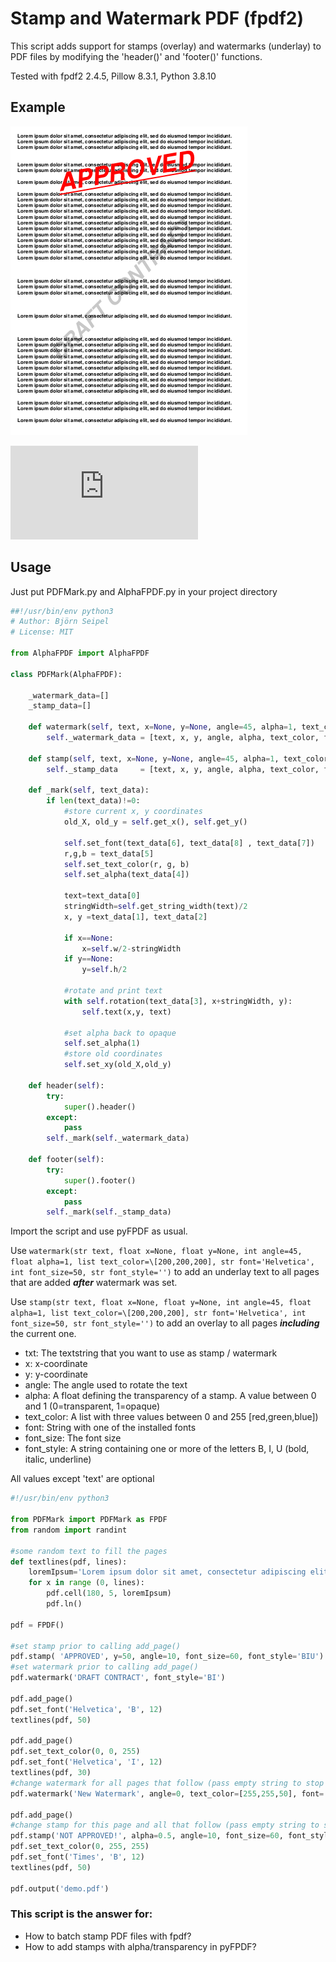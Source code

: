 # Stamp and Watermark PDF (fpdf2)
This script adds support for stamps (overlay) and watermarks (underlay) to PDF files by modifying the 'header()' and 'footer()' functions. 

Tested with fpdf2 2.4.5, Pillow 8.3.1, Python 3.8.10

## Example

![Mass stamping or watermarking PDF files](https://raw.githubusercontent.com/digidigital/Extensions-and-Scripts-for-pyFPDF-fpdf2/main/stamp_and_watermark/stamp_and_watermark.png)

![PDF File](https://github.com/digidigital/Extensions-and-Scripts-for-pyFPDF-fpdf2/raw/main/stamp_and_watermark/demo.pdf)

## Usage

Just put PDFMark.py and AlphaFPDF.py in your project directory

```python
##!/usr/bin/env python3
# Author: Björn Seipel
# License: MIT

from AlphaFPDF import AlphaFPDF

class PDFMark(AlphaFPDF):

    _watermark_data=[]
    _stamp_data=[]

    def watermark(self, text, x=None, y=None, angle=45, alpha=1, text_color=[200,200,200], font='Helvetica', font_size=50, font_style=''):        
        self._watermark_data = [text, x, y, angle, alpha, text_color, font, font_size, font_style]

    def stamp(self, text, x=None, y=None, angle=45, alpha=1, text_color=[255,0,0], font='Helvetica', font_size=50, font_style=''):
        self._stamp_data     = [text, x, y, angle, alpha, text_color, font, font_size, font_style]
    
    def _mark(self, text_data):
        if len(text_data)!=0:
            #store current x, y coordinates
            old_X, old_y = self.get_x(), self.get_y()
            
            self.set_font(text_data[6], text_data[8] , text_data[7])
            r,g,b = text_data[5]
            self.set_text_color(r, g, b)
            self.set_alpha(text_data[4])
            
            text=text_data[0]
            stringWidth=self.get_string_width(text)/2
            x, y =text_data[1], text_data[2] 
            
            if x==None:
                x=self.w/2-stringWidth
            if y==None:
                y=self.h/2
            
            #rotate and print text
            with self.rotation(text_data[3], x+stringWidth, y):
                self.text(x,y, text)                                 
            
            #set alpha back to opaque
            self.set_alpha(1)
            #store old coordinates
            self.set_xy(old_X,old_y)
            
    def header(self):
        try: 
            super().header()
        except:
            pass
        self._mark(self._watermark_data)

    def footer(self):
        try: 
            super().footer()
        except:
            pass
        self._mark(self._stamp_data)
```

Import the script and use pyFPDF as usual.

Use
`watermark(str text, float x=None, float y=None, int angle=45, float alpha=1, list text_color=\[200,200,200], str font='Helvetica', int font_size=50, str font_style='')`
to add an underlay text to all pages that are added ***after*** watermark was set.

Use
`stamp(str text, float x=None, float y=None, int angle=45, float alpha=1, list text_color=\[200,200,200], str font='Helvetica', int font_size=50, str font_style='')`
to add an overlay to all pages ***including*** the current one.

* txt: The textstring that you want to use as stamp / watermark
* x: x-coordinate
* y: y-coordinate
* angle: The angle used to rotate the text
* alpha: A float defining the transparency of a stamp. A value between 0 and 1 (0=transparent, 1=opaque) 
* text_color: A list with three values between 0 and 255 \[red,green,blue])
* font: String with one of the installed fonts
* font_size: The font size
* font_style: A string containing one or more of the letters B, I, U (bold, italic, underline)  

All values except 'text' are optional

```python
#!/usr/bin/env python3

from PDFMark import PDFMark as FPDF 
from random import randint

#some random text to fill the pages 
def textlines(pdf, lines):
    loremIpsum='Lorem ipsum dolor sit amet, consectetur adipiscing elit, sed do eiusmod tempor incididunt.'
    for x in range (0, lines):
        pdf.cell(180, 5, loremIpsum)
        pdf.ln() 

pdf = FPDF()

#set stamp prior to calling add_page()
pdf.stamp( 'APPROVED', y=50, angle=10, font_size=60, font_style='BIU')
#set watermark prior to calling add_page()
pdf.watermark('DRAFT CONTRACT', font_style='BI')

pdf.add_page()
pdf.set_font('Helvetica', 'B', 12)
textlines(pdf, 50)

pdf.add_page()
pdf.set_text_color(0, 0, 255)
pdf.set_font('Helvetica', 'I', 12)
textlines(pdf, 30)
#change watermark for all pages that follow (pass empty string to stop printing watermarks)  
pdf.watermark('New Watermark', angle=0, text_color=[255,255,50], font='Courier', font_style='BI')

pdf.add_page()
#change stamp for this page and all that follow (pass empty string to stop printing stamps)
pdf.stamp('NOT APPROVED!', alpha=0.5, angle=10, font_size=60, font_style='BIU')
pdf.set_text_color(0, 255, 255)
pdf.set_font('Times', 'B', 12)
textlines(pdf, 50)

pdf.output('demo.pdf')
```

### This script is the answer for:
* How to batch stamp PDF files with fpdf?
* How to add stamps with alpha/transparency in pyFPDF?

